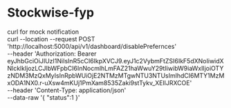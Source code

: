 # Stockwise-fyp


curl for mock notification \
curl --location --request POST 'http://localhost:5000/api/v1/dashboard/disablePrefernces' \
--header 'Authorization: Bearer eyJhbGciOiJIUzI1NiIsInR5cCI6IkpXVCJ9.eyJ1c2VybmFtZSI6IkF5dXNoIiwidXNlcklkIjozLCJlbWFpbCI6InNocmlhLmFAZ21haWwuY29tIiwibW9iaWxlIjoiOTYzNDM3MzQxMyIsInRpbWUiOjE2NTMzMTgwNTU3NTUsImlhdCI6MTY1MzMxODA1NX0.r-uXsw4mKUj1PmXam8535Zaki9stTykv_XEIlJRXCOE' \
--header 'Content-Type: application/json' \
--data-raw '{
    "status":1
}'
